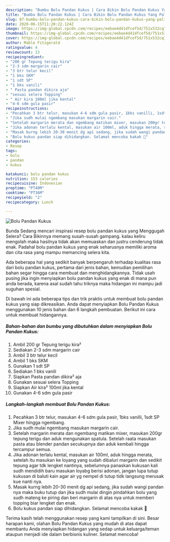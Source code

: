 ```yaml
---
description: "Bumbu Bolu Pandan Kukus | Cara Bikin Bolu Pandan Kukus Yang Paling Enak"
title: "Bumbu Bolu Pandan Kukus | Cara Bikin Bolu Pandan Kukus Yang Paling Enak"
slug: 87-bumbu-bolu-pandan-kukus-cara-bikin-bolu-pandan-kukus-yang-paling-enak
date: 2020-06-15T11:20:22.124Z
image: https://img-global.cpcdn.com/recipes/eebae4d41dfcef5d/751x532cq70/bolu-pandan-kukus-foto-resep-utama.jpg
thumbnail: https://img-global.cpcdn.com/recipes/eebae4d41dfcef5d/751x532cq70/bolu-pandan-kukus-foto-resep-utama.jpg
cover: https://img-global.cpcdn.com/recipes/eebae4d41dfcef5d/751x532cq70/bolu-pandan-kukus-foto-resep-utama.jpg
author: Mable Fitzgerald
ratingvalue: 4
reviewcount: 13
recipeingredient:
- "200 gr Tepung terigu kira"
- "2-3 sdm margarin cair"
- "3 btr telur kecil"
- "1 bks SKM"
- "1 sdt SP"
- "1 bks vanili"
- " Pasta pandan dikira aja"
- "sesuai selera Topping"
- " Air kira 100ml jika kental"
- "4-6 sdm gula pasir"
recipeinstructions:
- "Pecahkan 3 btr telur, masukan 4-6 sdm gula pasir, 1bks vanilli, 1sdt SP Mixer hingga ngembang."
- "Jika sudh mulai ngembang masukan margarin cair."
- "Setelah margarin merata dan ngembang matikan mixer, masukan 200gr tepung terigu dan aduk mengunakan spatula. Setelah raata masukan pasta atau blender pandan secukupnya dan aduk kembali hingga tercampur semua."
- "Jika adonan terlalu kental, masukan air 100ml, aduk hingga merata, setelah itu masukan ke loyang yang sudah dibaluri margarin dan sedikit tepung agar tdk lengket nantinya, sebelumnya panaskan kukusan kali sudh mendidih baru masukan loyabg berisi adonan, jangan lupa tutup kukusan di baluti kain agar air yg nempel di tutup tidk langsung merusak kue nanti nya."
- "Masak kurng lebih 20-30 menit dg api sedang, jika sudah wangi pandan nya maka buku tutup dan jika sudh mulai dingin pindahkan bolu yang sudh mateng ke piring dan beri margarin di atas nya untuk memberi topping biar lengket dan enak."
- "Bolu kukus pandan siap dihidangkan. Selamat mencoba kakak 🥰"
categories:
- Resep
tags:
- bolu
- pandan
- kukus

katakunci: bolu pandan kukus 
nutrition: 153 calories
recipecuisine: Indonesian
preptime: "PT40M"
cooktime: "PT36M"
recipeyield: "2"
recipecategory: Lunch

---
```



![Bolu Pandan Kukus](https://img-global.cpcdn.com/recipes/eebae4d41dfcef5d/751x532cq70/bolu-pandan-kukus-foto-resep-utama.jpg)

Bunda Sedang mencari inspirasi resep bolu pandan kukus yang Menggugah Selera? Cara Bikinnya memang susah-susah gampang. kalau keliru mengolah maka hasilnya tidak akan memuaskan dan justru cenderung tidak enak. Padahal bolu pandan kukus yang enak seharusnya memiliki aroma dan cita rasa yang mampu memancing selera kita.



Ada beberapa hal yang sedikit banyak berpengaruh terhadap kualitas rasa dari bolu pandan kukus, pertama dari jenis bahan, kemudian pemilihan bahan segar hingga cara membuat dan menghidangkannya. Tidak usah pusing jika ingin menyiapkan bolu pandan kukus yang enak di mana pun anda berada, karena asal sudah tahu triknya maka hidangan ini mampu jadi suguhan spesial.


Di bawah ini ada beberapa tips dan trik praktis untuk membuat bolu pandan kukus yang siap dikreasikan. Anda dapat menyiapkan Bolu Pandan Kukus menggunakan 10 jenis bahan dan 6 langkah pembuatan. Berikut ini cara untuk membuat hidangannya.

<!--inarticleads1-->

##### Bahan-bahan dan bumbu yang dibutuhkan dalam menyiapkan Bolu Pandan Kukus:

1. Ambil 200 gr Tepung terigu kira²
1. Sediakan 2-3 sdm margarin cair
1. Ambil 3 btr telur kecil
1. Ambil 1 bks SKM
1. Gunakan 1 sdt SP
1. Sediakan 1 bks vanili
1. Siapkan  Pasta pandan dikira² aja
1. Gunakan sesuai selera Topping
1. Siapkan  Air kira² 100ml jika kental
1. Gunakan 4-6 sdm gula pasir




<!--inarticleads2-->

##### Langkah-langkah membuat Bolu Pandan Kukus:

1. Pecahkan 3 btr telur, masukan 4-6 sdm gula pasir, 1bks vanilli, 1sdt SP Mixer hingga ngembang.
1. Jika sudh mulai ngembang masukan margarin cair.
1. Setelah margarin merata dan ngembang matikan mixer, masukan 200gr tepung terigu dan aduk mengunakan spatula. Setelah raata masukan pasta atau blender pandan secukupnya dan aduk kembali hingga tercampur semua.
1. Jika adonan terlalu kental, masukan air 100ml, aduk hingga merata, setelah itu masukan ke loyang yang sudah dibaluri margarin dan sedikit tepung agar tdk lengket nantinya, sebelumnya panaskan kukusan kali sudh mendidih baru masukan loyabg berisi adonan, jangan lupa tutup kukusan di baluti kain agar air yg nempel di tutup tidk langsung merusak kue nanti nya.
1. Masak kurng lebih 20-30 menit dg api sedang, jika sudah wangi pandan nya maka buku tutup dan jika sudh mulai dingin pindahkan bolu yang sudh mateng ke piring dan beri margarin di atas nya untuk memberi topping biar lengket dan enak.
1. Bolu kukus pandan siap dihidangkan. Selamat mencoba kakak 🥰




Terima kasih telah menggunakan resep yang kami tampilkan di sini. Besar harapan kami, olahan Bolu Pandan Kukus yang mudah di atas dapat membantu Anda menyiapkan hidangan yang sedap untuk keluarga/teman ataupun menjadi ide dalam berbisnis kuliner. Selamat mencoba!
